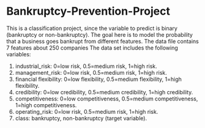 # Bankruptcy-Prevention-Project
This is a classification project, since the variable to predict is binary (bankruptcy or non-bankruptcy). The goal here is to model the probability that a business goes bankrupt from different features.
The data file contains 7 features about 250 companies
The data set includes the following variables:
1.	industrial_risk: 0=low risk, 0.5=medium risk, 1=high risk.
2.	management_risk: 0=low risk, 0.5=medium risk, 1=high risk.
3.	financial flexibility: 0=low flexibility, 0.5=medium flexibility, 1=high flexibility.
4.	credibility: 0=low credibility, 0.5=medium credibility, 1=high credibility.
5.	competitiveness: 0=low competitiveness, 0.5=medium competitiveness, 1=high competitiveness.
6.	operating_risk: 0=low risk, 0.5=medium risk, 1=high risk.
7.	class: bankruptcy, non-bankruptcy (target variable).
